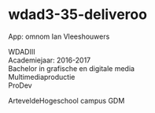 # wdad3-35-deliveroo

App: omnom
Ian Vleeshouwers<br>


WDADIII<br>
Academiejaar: 2016-2017<br>
Bachelor in grafische en digitale media<br>
Multimediaproductie<br>
ProDev<br>

ArteveldeHogeschool campus GDM